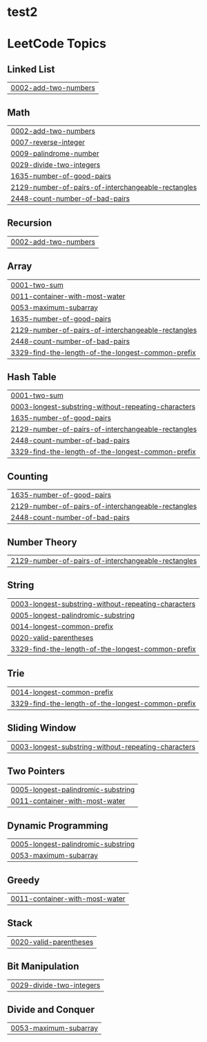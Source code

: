 # test2
<!---LeetCode Topics Start-->
# LeetCode Topics
## Linked List
|  |
| ------- |
| [0002-add-two-numbers](https://github.com/KarnatiManisha/test2/tree/master/0002-add-two-numbers) |
## Math
|  |
| ------- |
| [0002-add-two-numbers](https://github.com/KarnatiManisha/test2/tree/master/0002-add-two-numbers) |
| [0007-reverse-integer](https://github.com/KarnatiManisha/test2/tree/master/0007-reverse-integer) |
| [0009-palindrome-number](https://github.com/KarnatiManisha/test2/tree/master/0009-palindrome-number) |
| [0029-divide-two-integers](https://github.com/KarnatiManisha/test2/tree/master/0029-divide-two-integers) |
| [1635-number-of-good-pairs](https://github.com/KarnatiManisha/test2/tree/master/1635-number-of-good-pairs) |
| [2129-number-of-pairs-of-interchangeable-rectangles](https://github.com/KarnatiManisha/test2/tree/master/2129-number-of-pairs-of-interchangeable-rectangles) |
| [2448-count-number-of-bad-pairs](https://github.com/KarnatiManisha/test2/tree/master/2448-count-number-of-bad-pairs) |
## Recursion
|  |
| ------- |
| [0002-add-two-numbers](https://github.com/KarnatiManisha/test2/tree/master/0002-add-two-numbers) |
## Array
|  |
| ------- |
| [0001-two-sum](https://github.com/KarnatiManisha/test2/tree/master/0001-two-sum) |
| [0011-container-with-most-water](https://github.com/KarnatiManisha/test2/tree/master/0011-container-with-most-water) |
| [0053-maximum-subarray](https://github.com/KarnatiManisha/test2/tree/master/0053-maximum-subarray) |
| [1635-number-of-good-pairs](https://github.com/KarnatiManisha/test2/tree/master/1635-number-of-good-pairs) |
| [2129-number-of-pairs-of-interchangeable-rectangles](https://github.com/KarnatiManisha/test2/tree/master/2129-number-of-pairs-of-interchangeable-rectangles) |
| [2448-count-number-of-bad-pairs](https://github.com/KarnatiManisha/test2/tree/master/2448-count-number-of-bad-pairs) |
| [3329-find-the-length-of-the-longest-common-prefix](https://github.com/KarnatiManisha/test2/tree/master/3329-find-the-length-of-the-longest-common-prefix) |
## Hash Table
|  |
| ------- |
| [0001-two-sum](https://github.com/KarnatiManisha/test2/tree/master/0001-two-sum) |
| [0003-longest-substring-without-repeating-characters](https://github.com/KarnatiManisha/test2/tree/master/0003-longest-substring-without-repeating-characters) |
| [1635-number-of-good-pairs](https://github.com/KarnatiManisha/test2/tree/master/1635-number-of-good-pairs) |
| [2129-number-of-pairs-of-interchangeable-rectangles](https://github.com/KarnatiManisha/test2/tree/master/2129-number-of-pairs-of-interchangeable-rectangles) |
| [2448-count-number-of-bad-pairs](https://github.com/KarnatiManisha/test2/tree/master/2448-count-number-of-bad-pairs) |
| [3329-find-the-length-of-the-longest-common-prefix](https://github.com/KarnatiManisha/test2/tree/master/3329-find-the-length-of-the-longest-common-prefix) |
## Counting
|  |
| ------- |
| [1635-number-of-good-pairs](https://github.com/KarnatiManisha/test2/tree/master/1635-number-of-good-pairs) |
| [2129-number-of-pairs-of-interchangeable-rectangles](https://github.com/KarnatiManisha/test2/tree/master/2129-number-of-pairs-of-interchangeable-rectangles) |
| [2448-count-number-of-bad-pairs](https://github.com/KarnatiManisha/test2/tree/master/2448-count-number-of-bad-pairs) |
## Number Theory
|  |
| ------- |
| [2129-number-of-pairs-of-interchangeable-rectangles](https://github.com/KarnatiManisha/test2/tree/master/2129-number-of-pairs-of-interchangeable-rectangles) |
## String
|  |
| ------- |
| [0003-longest-substring-without-repeating-characters](https://github.com/KarnatiManisha/test2/tree/master/0003-longest-substring-without-repeating-characters) |
| [0005-longest-palindromic-substring](https://github.com/KarnatiManisha/test2/tree/master/0005-longest-palindromic-substring) |
| [0014-longest-common-prefix](https://github.com/KarnatiManisha/test2/tree/master/0014-longest-common-prefix) |
| [0020-valid-parentheses](https://github.com/KarnatiManisha/test2/tree/master/0020-valid-parentheses) |
| [3329-find-the-length-of-the-longest-common-prefix](https://github.com/KarnatiManisha/test2/tree/master/3329-find-the-length-of-the-longest-common-prefix) |
## Trie
|  |
| ------- |
| [0014-longest-common-prefix](https://github.com/KarnatiManisha/test2/tree/master/0014-longest-common-prefix) |
| [3329-find-the-length-of-the-longest-common-prefix](https://github.com/KarnatiManisha/test2/tree/master/3329-find-the-length-of-the-longest-common-prefix) |
## Sliding Window
|  |
| ------- |
| [0003-longest-substring-without-repeating-characters](https://github.com/KarnatiManisha/test2/tree/master/0003-longest-substring-without-repeating-characters) |
## Two Pointers
|  |
| ------- |
| [0005-longest-palindromic-substring](https://github.com/KarnatiManisha/test2/tree/master/0005-longest-palindromic-substring) |
| [0011-container-with-most-water](https://github.com/KarnatiManisha/test2/tree/master/0011-container-with-most-water) |
## Dynamic Programming
|  |
| ------- |
| [0005-longest-palindromic-substring](https://github.com/KarnatiManisha/test2/tree/master/0005-longest-palindromic-substring) |
| [0053-maximum-subarray](https://github.com/KarnatiManisha/test2/tree/master/0053-maximum-subarray) |
## Greedy
|  |
| ------- |
| [0011-container-with-most-water](https://github.com/KarnatiManisha/test2/tree/master/0011-container-with-most-water) |
## Stack
|  |
| ------- |
| [0020-valid-parentheses](https://github.com/KarnatiManisha/test2/tree/master/0020-valid-parentheses) |
## Bit Manipulation
|  |
| ------- |
| [0029-divide-two-integers](https://github.com/KarnatiManisha/test2/tree/master/0029-divide-two-integers) |
## Divide and Conquer
|  |
| ------- |
| [0053-maximum-subarray](https://github.com/KarnatiManisha/test2/tree/master/0053-maximum-subarray) |
<!---LeetCode Topics End-->
